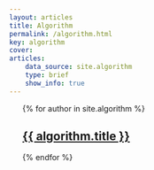 ```yaml
---
layout: articles
title: Algorithm
permalink: /algorithm.html
key: algorithm
cover:
articles:
    data_source: site.algorithm
    type: brief
    show_info: true
---
```


<ul>
  {% for author in site.algorithm %}
      <h2><a href="{{ algorithm.url }}">{{ algorithm.title }}</a></h2>
  {% endfor %}
</ul>

